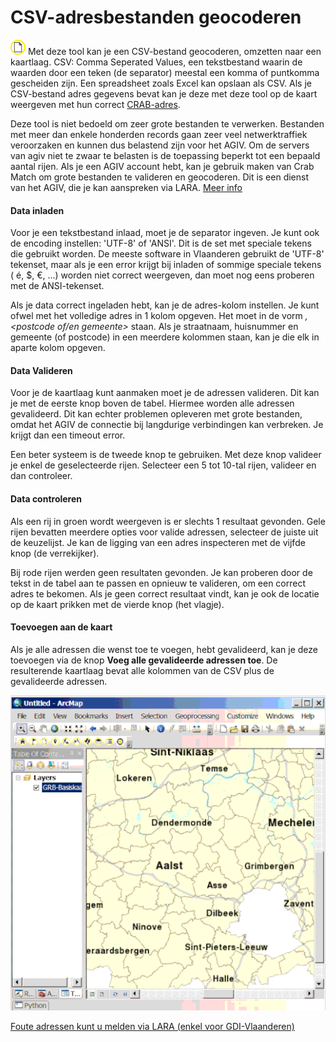 CSV-adresbestanden geocoderen
=============================

![](geopuntBatchGeocodingCmd.png)  Met deze tool kan je een CSV-bestand geocoderen, omzetten naar een kaartlaag. CSV: Comma Seperated Values, een tekstbestand waarin de waarden door een teken (de separator) meestal een komma of puntkomma gescheiden zijn.
Een spreadsheet zoals Excel kan opslaan als CSV. Als je CSV-bestand adres gegevens bevat kan je deze met deze tool op de kaart weergeven met hun correct [CRAB-adres](http://www.agiv.be/gis/projecten/?catid=34).

Deze tool is niet bedoeld om zeer grote bestanden te verwerken. Bestanden met meer dan enkele honderden records gaan zeer veel netwerktraffiek veroorzaken en kunnen dus belastend zijn voor het AGIV. Om de servers van agiv niet te zwaar te belasten is de toepassing beperkt tot een bepaald aantal rijen. 
Als je een AGIV account hebt, kan je gebruik maken van Crab Match om grote bestanden te valideren en geocoderen. Dit is een dienst van het AGIV, die je kan aanspreken via LARA. [Meer info](https://help.agiv.be/Categories/Details/213-Crab_Match_valideer_en_verrijk_je_adressenbestand)

#### Data inladen

Voor je een tekstbestand inlaad, moet je de separator ingeven. Je kunt ook de encoding instellen: 'UTF-8' of 'ANSI'. Dit is de set met speciale tekens die gebruikt worden. De meeste software in Vlaanderen gebruikt de 'UTF-8' tekenset, maar als je een error krijgt bij inladen of sommige speciale tekens ( é, $, €, ...) worden niet correct weergeven, dan moet nog eens proberen met de ANSI-tekenset.

Als je data correct ingeladen hebt, kan je de adres-kolom instellen. 
Je kunt ofwel met het volledige adres in 1 kolom opgeven. Het moet in de vorm *<straat> <nr>, <postcode of/en gemeente>* staan. 
Als je straatnaam, huisnummer en gemeente (of postcode) in een meerdere kolommen staan, kan je die elk in aparte kolom opgeven.

#### Data Valideren

Voor je de kaartlaag kunt aanmaken moet je de adressen valideren. Dit kan je met de eerste knop boven de tabel. Hiermee worden alle adressen gevalideerd. Dit kan echter problemen opleveren met grote bestanden, omdat het AGIV de connectie bij langdurige verbindingen kan verbreken. Je krijgt dan een timeout error. 

Een beter systeem is de tweede knop te gebruiken. Met deze knop valideer je enkel de geselecteerde rijen. Selecteer een 5 tot 10-tal rijen, valideer en dan controleer. 

#### Data controleren

Als een rij in groen wordt weergeven is er slechts 1 resultaat gevonden. Gele rijen bevatten meerdere opties voor valide adressen, selecteer de juiste uit de keuzelijst.  Je kan de ligging van een adres inspecteren met de vijfde knop (de verrekijker).

Bij rode rijen werden geen resultaten gevonden. Je kan proberen door de tekst in de tabel aan te passen en opnieuw te valideren, om een correct adres te bekomen. Als je geen correct resultaat vindt, kan je ook de locatie op de kaart prikken met de vierde knop (het vlagje). 

#### Toevoegen aan de kaart

Als je alle adressen die wenst toe te voegen, hebt gevalideerd, kan je deze toevoegen via de knop **Voeg alle gevalideerde adressen toe**. De resulterende kaartlaag bevat alle kolommen van de CSV plus de gevalideerde adressen.

![](geopuntBatchGeocode.gif "CSV-adresbestanden geocoderen")

[Foute adressen kunt u melden via LARA (enkel voor GDI-Vlaanderen)](http://crab.agiv.be/Lara) 
